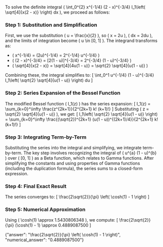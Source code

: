 

To solve the definite integral \( \int_0^{2} x^{-1/4} (2 - x)^{-3/4} I_1\left( \sqrt[4]{x(2 - x)} \right) dx \), we proceed as follows:

### Step 1: Substitution and Simplification
First, we use the substitution \( u = \frac{x}{2} \), so \( x = 2u \), \( dx = 2du \), and the limits of integration become \( u \in [0, 1] \). The integrand transforms as:
- \( x^{-1/4} = (2u)^{-1/4} = 2^{-1/4} u^{-1/4} \)
- \( (2 - x)^{-3/4} = [2(1 - u)]^{-3/4} = 2^{-3/4} (1 - u)^{-3/4} \)
- \( \sqrt[4]{x(2 - x)} = \sqrt[4]{4u(1 - u)} = \sqrt{2} \sqrt[4]{u(1 - u)} \)

Combining these, the integral simplifies to:
\[
\int_0^1 u^{-1/4} (1 - u)^{-3/4} I_1\left( \sqrt{2} \sqrt[4]{u(1 - u)} \right) du
\]

### Step 2: Series Expansion of the Bessel Function
The modified Bessel function \( I_1(z) \) has the series expansion:
\[
I_1(z) = \sum_{k=0}^\infty \frac{z^{2k+1}}{2^{2k+1} k! (k+1)!}
\]
Substituting \( z = \sqrt{2} \sqrt[4]{u(1 - u)} \), we get:
\[
I_1\left( \sqrt{2} \sqrt[4]{u(1 - u)} \right) = \sum_{k=0}^\infty \frac{(\sqrt{2})^{2k+1} (u(1 - u))^{(2k+1)/4}}{2^{2k+1} k! (k+1)!}
\]

### Step 3: Integrating Term-by-Term
Substituting the series into the integral and simplifying, we integrate term-by-term. The key step involves recognizing the integral of \( u^{a} (1 - u)^{b} \) over \( [0, 1] \) as a Beta function, which relates to Gamma functions. After simplifying the constants and using properties of Gamma functions (including the duplication formula), the series sums to a closed-form expression.

### Step 4: Final Exact Result
The series converges to:
\[
\frac{2\sqrt{2}}{\pi} \left( \cosh(1) - 1 \right)
\]

### Step 5: Numerical Approximation
Using \( \cosh(1) \approx 1.5430806348 \), we compute:
\[
\frac{2\sqrt{2}}{\pi} (\cosh(1) - 1) \approx 0.4889087500
\]

{"answer": "\\frac{2\\sqrt{2}}{\\pi} \\left( \\cosh(1) - 1 \\right)", "numerical_answer": "0.4889087500"}